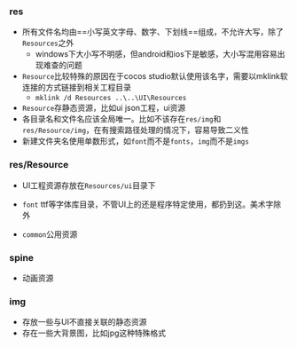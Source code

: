 ###  res

- 所有文件名均由==小写英文字母、数字、下划线==组成，不允许大写，除了`Resources`之外
  - windows下大小写不明感，但android和ios下是敏感，大小写混用容易出现难查的问题
- `Resource`比较特殊的原因在于cocos studio默认使用该名字，需要以mklink软连接的方式链接到相关工程目录
  - ```mklink /d Resources ..\..\UI\Resources```
- `Resource`存静态资源，比如ui json工程，ui资源
- 各目录名和文件名应该全局唯一。比如不该存在`res/img`和`res/Resource/img`，在有搜索路径处理的情况下，容易导致二义性
- 新建文件夹名使用单数形式，如`font`而不是`fonts`，`img`而不是`imgs`

### res/Resource

- UI工程资源存放在`Resources/ui`目录下
- `font` ttf等字体库目录，不管UI上的还是程序特定使用，都扔到这。美术字除外


- `common`公用资源

### spine

- 动画资源

### img

- 存放一些与UI不直接关联的静态资源
- 存在一些大背景图，比如jpg这种特殊格式


